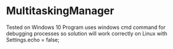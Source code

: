 # MultitaskingManager
Tested on Windows 10
Program uses windows cmd command for debugging processes so solution will work correctly on Linux with
Settings.echo = false;
